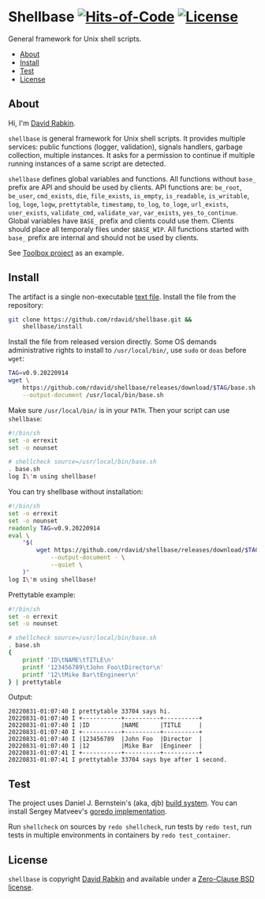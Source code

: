 # Shellbase [![Hits-of-Code](https://hitsofcode.com/github/rdavid/shellbase?branch=master)](https://hitsofcode.com/view/github/rdavid/shellbase?branch=master) [![License](https://img.shields.io/badge/license-0BSD-green)](https://github.com/rdavid/shellbase/blob/master/LICENSE)
General framework for Unix shell scripts.

* [About](#about)
* [Install](#install)
* [Test](#test)
* [License](#license)

## About
Hi, I'm [David Rabkin](http://cv.rabkin.co.il).

`shellbase` is general framework for Unix shell scripts. It provides multiple
services: public functions (logger, validation), signals handlers, garbage
collection, multiple instances. It asks for a permission to continue if
multiple running instances of a same script are detected.

`shellbase` defines global variables and functions. All functions without
`base_` prefix are API and should be used by clients. API functions are:
`be_root`, `be_user`, `cmd_exists`, `die`, `file_exists`, `is_empty`,
`is_readable`, `is_writable`, `log`, `loge`, `logw`, `prettytable`,
`timestamp`, `to_log`, `to_loge`, `url_exists`, `user_exists`, `validate_cmd`,
`validate_var`, `var_exists`, `yes_to_continue`. Global variables have `BASE_`
prefix and clients could use them. Clients should place all temporaly files
under `$BASE_WIP`. All functions started with `base_` prefix are internal and
should not be used by clients.

See [Toolbox project](https://github.com/rdavid/toolbox) as an example.

## Install
The artifact is a single non-executable [text
file](https://github.com/rdavid/shellbase/blob/master/lib/base.sh). Install the
file from the repository:
```sh
git clone https://github.com/rdavid/shellbase.git &&
	shellbase/install
```
Install the file from released version directly. Some OS demands
administrative rights to install to `/usr/local/bin/`, use `sudo` or `doas`
before `wget`:
```sh
TAG=v0.9.20220914
wget \
	https://github.com/rdavid/shellbase/releases/download/$TAG/base.sh \
	--output-document /usr/local/bin/base.sh
```
Make sure `/usr/local/bin/` is in your `PATH`. Then your script can use
`shellbase`:
```sh
#!/bin/sh
set -o errexit
set -o nounset

# shellcheck source=/usr/local/bin/base.sh
. base.sh
log I\'m using shellbase!
```
You can try shellbase without installation:
```sh
#!/bin/sh
set -o errexit
set -o nounset
readonly TAG=v0.9.20220914
eval \
	"$(
		wget https://github.com/rdavid/shellbase/releases/download/$TAG/base.sh \
			--output-document - \
			--quiet \
	)"
log I\'m using shellbase!
```
Prettytable example:
```sh
#!/bin/sh
set -o errexit
set -o nounset

# shellcheck source=/usr/local/bin/base.sh
. base.sh
{
	printf 'ID\tNAME\tTITLE\n'
	printf '123456789\tJohn Foo\tDirector\n'
	printf '12\tMike Bar\tEngineer\n'
} | prettytable
```
Output:
```
20220831-01:07:40 I prettytable 33704 says hi.
20220831-01:07:40 I +-----------+----------+----------+
20220831-01:07:40 I |ID         |NAME      |TITLE     |
20220831-01:07:40 I +-----------+----------+----------+
20220831-01:07:40 I |123456789  |John Foo  |Director  |
20220831-01:07:40 I |12         |Mike Bar  |Engineer  |
20220831-01:07:41 I +-----------+----------+----------+
20220831-01:07:41 I prettytable 33704 says bye after 1 second.
```
## Test
The project uses Daniel J. Bernstein's (aka, djb)
[build system](http://cr.yp.to/redo.html). You can install Sergey Matveev's
[goredo implementation](http://www.goredo.cypherpunks.ru/Install.html).

Run `shellcheck` on sources by `redo shellcheck`, run tests by `redo test`, run
tests in multiple environments in containers by `redo test_container`.

## License
`shellbase` is copyright [David Rabkin](http://cv.rabkin.co.il) and available
under a [Zero-Clause BSD license](https://github.com/rdavid/shellbase/blob/master/LICENSE).
